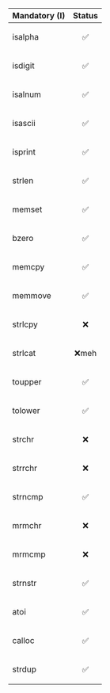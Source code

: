 | Mandatory (I) | Status     |
| :-------- | :------- |
| isalpha | <p align="center">✅</p> |
| isdigit | <p align="center">✅</p> |
| isalnum | <p align="center">✅</p> |
| isascii | <p align="center">✅</p> |
| isprint | <p align="center">✅</p> |
| strlen | <p align="center">✅</p> |
| memset | <p align="center">✅</p> |
| bzero | <p align="center">✅</p> |
| memcpy | <p align="center">✅</p> |
| memmove | <p align="center">✅</p> |
| strlcpy | <p align="center">❌</p> |
| strlcat | <p align="center">❌meh</p> |
| toupper | <p align="center">✅</p> |
| tolower | <p align="center">✅</p> |
| strchr | <p align="center">❌</p> |
| strrchr | <p align="center">❌</p> |
| strncmp | <p align="center">✅</p> |
| mrmchr | <p align="center">❌</p> |
| mrmcmp | <p align="center">❌</p> |
| strnstr | <p align="center">✅</p> |
| atoi | <p align="center">✅</p> |
| calloc | <p align="center">✅</p> |
| strdup | <p align="center">✅</p> |
